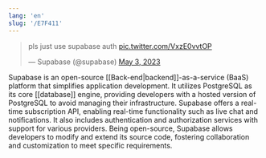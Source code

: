 ```yaml
---
lang: 'en'
slug: '/E7F411'
---
```


<blockquote class="twitter-tweet"><p lang="en" dir="ltr">pls just use supabase auth <a href="https://t.co/VxzE0vvtOP">pic.twitter.com/VxzE0vvtOP</a></p>&mdash; Supabase (@supabase) <a href="https://twitter.com/supabase/status/1653808436302295043?ref_src=twsrc%5Etfw">May 3, 2023</a></blockquote>

Supabase is an open-source [[Back-end|backend]]-as-a-service (BaaS) platform that simplifies application development. It utilizes PostgreSQL as its core [[database]] engine, providing developers with a hosted version of PostgreSQL to avoid managing their infrastructure. Supabase offers a real-time subscription API, enabling real-time functionality such as live chat and notifications. It also includes authentication and authorization services with support for various providers. Being open-source, Supabase allows developers to modify and extend its source code, fostering collaboration and customization to meet specific requirements.
